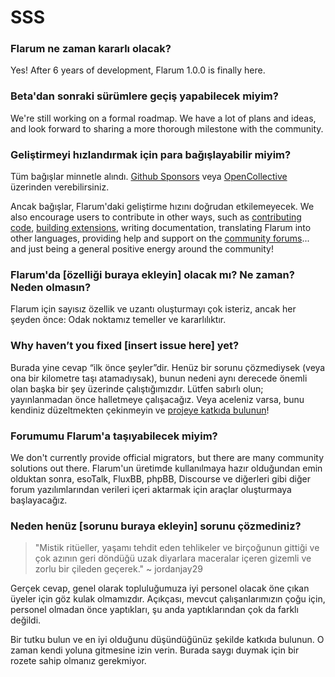 # SSS

### Flarum ne zaman kararlı olacak?

Yes! After 6 years of development, Flarum 1.0.0 is finally here.

### Beta'dan sonraki sürümlere geçiş yapabilecek miyim?

We're still working on a formal roadmap. We have a lot of plans and ideas, and look forward to sharing a more thorough milestone with the community.

### Geliştirmeyi hızlandırmak için para bağışlayabilir miyim?

Tüm bağışlar minnetle alındı. [Github Sponsors](https://github.com/sponsors/flarum) veya [OpenCollective](https://opencollective.com/flarum) üzerinden verebilirsiniz.

Ancak bağışlar, Flarum'daki geliştirme hızını doğrudan etkilemeyecek. We also encourage users to contribute in other ways, such as [contributing code](contributing.md), [building extensions](./extend/README.md), writing documentation, translating Flarum into other languages, providing help and support on the [community forums](https://discuss.flarum.org/)... and just being a general positive energy around the community!

### Flarum'da [özelliği buraya ekleyin] olacak mı? Ne zaman? Neden olmasın?

Flarum için sayısız özellik ve uzantı oluşturmayı çok isteriz, ancak her şeyden önce: Odak noktamız temeller ve kararlılıktır.

### Why haven’t you fixed [insert issue here] yet?

Burada yine cevap “ilk önce şeyler”dir. Henüz bir sorunu çözmediysek (veya ona bir kilometre taşı atamadıysak), bunun nedeni aynı derecede önemli olan başka bir şey üzerinde çalıştığımızdır. Lütfen sabırlı olun; yayınlanmadan önce halletmeye çalışacağız. Veya aceleniz varsa, bunu kendiniz düzeltmekten çekinmeyin ve [projeye katkıda bulunun](Contributing.md)!

### Forumumu Flarum'a taşıyabilecek miyim?

We don't currently provide official migrators, but there are many community solutions out there. Flarum'un üretimde kullanılmaya hazır olduğundan emin olduktan sonra, esoTalk, FluxBB, phpBB, Discourse ve diğerleri gibi diğer forum yazılımlarından verileri içeri aktarmak için araçlar oluşturmaya başlayacağız.

### Neden henüz [sorunu buraya ekleyin] sorunu çözmediniz?

> "Mistik ritüeller, yaşamı tehdit eden tehlikeler ve birçoğunun gittiği ve çok azının geri döndüğü uzak diyarlara maceralar içeren gizemli ve zorlu bir çileden geçerek." ~ jordanjay29

Gerçek cevap, genel olarak topluluğumuza iyi personel olacak öne çıkan üyeler için göz kulak olmamızdır. Açıkçası, mevcut çalışanlarımızın çoğu için, personel olmadan önce yaptıkları, şu anda yaptıklarından çok da farklı değildi.

Bir tutku bulun ve en iyi olduğunu düşündüğünüz şekilde katkıda bulunun. O zaman kendi yoluna gitmesine izin verin. Burada saygı duymak için bir rozete sahip olmanız gerekmiyor.

